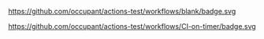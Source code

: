 https://github.com/occupant/actions-test/workflows/blank/badge.svg

https://github.com/occupant/actions-test/workflows/CI-on-timer/badge.svg
